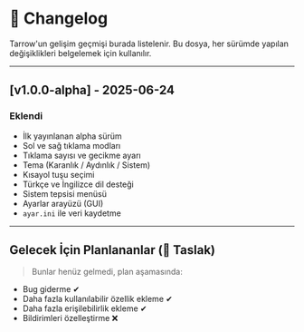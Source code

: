 # 📝 Changelog

Tarrow'un gelişim geçmişi burada listelenir. Bu dosya, her sürümde yapılan değişiklikleri belgelemek için kullanılır.

---

## [v1.0.0-alpha] - 2025-06-24
### Eklendi
- İlk yayınlanan alpha sürüm
- Sol ve sağ tıklama modları
- Tıklama sayısı ve gecikme ayarı
- Tema (Karanlık / Aydınlık / Sistem)
- Kısayol tuşu seçimi
- Türkçe ve İngilizce dil desteği
- Sistem tepsisi menüsü
- Ayarlar arayüzü (GUI)
- `ayar.ini` ile veri kaydetme

---

## Gelecek İçin Planlananlar (📌 Taslak)
> Bunlar henüz gelmedi, plan aşamasında:

- Bug giderme ✔
- Daha fazla kullanılabilir özellik ekleme ✔
- Daha fazla erişilebilirlik ekleme ✔
- Bildirimleri özelleştirme ❌

